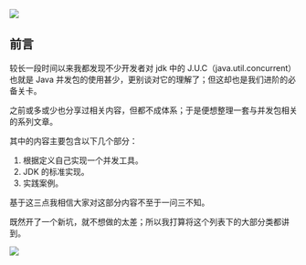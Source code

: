 ![](https://camo.githubusercontent.com/64f6436c918c4f81a8beaa8ab2ffd71901bbe185/68747470733a2f2f692e6c6f6c692e6e65742f323031392f30372f31392f3564333133663238396435373831313635362e6a7067)
## 前言
较长一段时间以来我都发现不少开发者对 jdk 中的 J.U.C（java.util.concurrent）也就是 Java 并发包的使用甚少，更别谈对它的理解了；但这却也是我们进阶的必备关卡。

之前或多或少也分享过相关内容，但都不成体系；于是便想整理一套与并发包相关的系列文章。

其中的内容主要包含以下几个部分：
1. 根据定义自己实现一个并发工具。
2. JDK 的标准实现。
3. 实践案例。

基于这三点我相信大家对这部分内容不至于一问三不知。

既然开了一个新坑，就不想做的太差；所以我打算将这个列表下的大部分类都讲到。

![](https://camo.githubusercontent.com/b65e2bb747286dc3975b1d3374743baaf885a881/68747470733a2f2f692e6c6f6c692e6e65742f323031392f30372f31392f3564333133663263376639313435303038362e6a7067)

